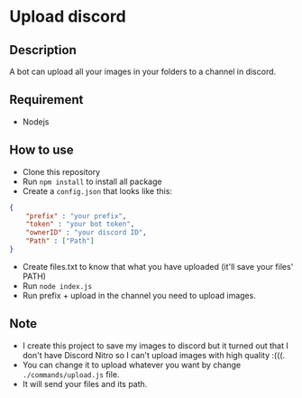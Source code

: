 
# Upload discord

## Description

A bot can upload all your images in your folders to a channel in discord.

## Requirement

- Nodejs

## How to use

- Clone this repository
- Run `npm install` to install all package
- Create a `config.json` that looks like this:
```json
{
    "prefix" : "your prefix",
    "token" : "your bot token",
    "ownerID" : "your discord ID",
    "Path" : ["Path"]
}
```
- Create files.txt to know that what you have uploaded (it'll save your files' PATH)
- Run `node index.js`
- Run prefix + upload in the channel you need to upload images.

## Note
- I create this project to save my images to discord but it turned out that I don't have Discord Nitro so I can't upload images with high quality :(((.
- You can change it to upload whatever you want by change `./commands/upload.js` file.
- It will send your files and its path.
